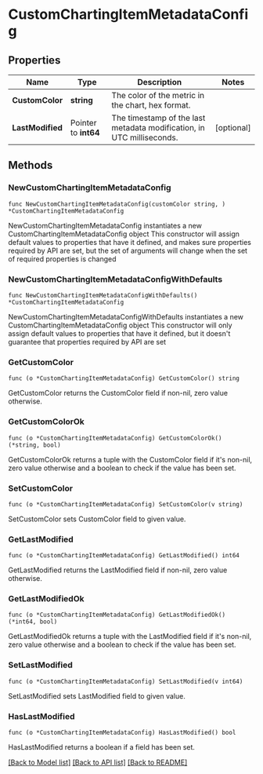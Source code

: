 # CustomChartingItemMetadataConfig

## Properties

Name | Type | Description | Notes
------------ | ------------- | ------------- | -------------
**CustomColor** | **string** | The color of the metric in the chart, hex format. | 
**LastModified** | Pointer to **int64** | The timestamp of the last metadata modification, in UTC milliseconds. | [optional] 

## Methods

### NewCustomChartingItemMetadataConfig

`func NewCustomChartingItemMetadataConfig(customColor string, ) *CustomChartingItemMetadataConfig`

NewCustomChartingItemMetadataConfig instantiates a new CustomChartingItemMetadataConfig object
This constructor will assign default values to properties that have it defined,
and makes sure properties required by API are set, but the set of arguments
will change when the set of required properties is changed

### NewCustomChartingItemMetadataConfigWithDefaults

`func NewCustomChartingItemMetadataConfigWithDefaults() *CustomChartingItemMetadataConfig`

NewCustomChartingItemMetadataConfigWithDefaults instantiates a new CustomChartingItemMetadataConfig object
This constructor will only assign default values to properties that have it defined,
but it doesn't guarantee that properties required by API are set

### GetCustomColor

`func (o *CustomChartingItemMetadataConfig) GetCustomColor() string`

GetCustomColor returns the CustomColor field if non-nil, zero value otherwise.

### GetCustomColorOk

`func (o *CustomChartingItemMetadataConfig) GetCustomColorOk() (*string, bool)`

GetCustomColorOk returns a tuple with the CustomColor field if it's non-nil, zero value otherwise
and a boolean to check if the value has been set.

### SetCustomColor

`func (o *CustomChartingItemMetadataConfig) SetCustomColor(v string)`

SetCustomColor sets CustomColor field to given value.


### GetLastModified

`func (o *CustomChartingItemMetadataConfig) GetLastModified() int64`

GetLastModified returns the LastModified field if non-nil, zero value otherwise.

### GetLastModifiedOk

`func (o *CustomChartingItemMetadataConfig) GetLastModifiedOk() (*int64, bool)`

GetLastModifiedOk returns a tuple with the LastModified field if it's non-nil, zero value otherwise
and a boolean to check if the value has been set.

### SetLastModified

`func (o *CustomChartingItemMetadataConfig) SetLastModified(v int64)`

SetLastModified sets LastModified field to given value.

### HasLastModified

`func (o *CustomChartingItemMetadataConfig) HasLastModified() bool`

HasLastModified returns a boolean if a field has been set.


[[Back to Model list]](../README.md#documentation-for-models) [[Back to API list]](../README.md#documentation-for-api-endpoints) [[Back to README]](../README.md)


